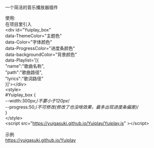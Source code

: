 一个简洁的音乐播放器插件

使用: <br>
在项目里引入<br>
&#60;div id="Yuiplay_box" <br>
    data-ThemeColor="主题色"<br>
    data-Color="字体颜色"<br>
    data-ProgressColor="进度条颜色"<br>
    data-backgroundColor="背景颜色"<br>
    data-Playlist='[{<br>
    "name":"歌曲名称",<br>
    "path":"歌曲路径",<br>
    "lyrics":"歌词路径"<br>
    }]'&#62;&#60;/div&#62;<br>
&#60;style&#62;<br>
#Yuiplay_box {<br>
    --width:300px;/*不要小于120px*/<br>
    --progress:50;/*不可修改(修改了也没啥效果，最多出现进度条偏差)*/<br>
}<br>
&#60;/style&#62;<br>
&#60;script src="https://yuigasuki.github.io/Yuiplay/Yuiplay.js" &#62;&#60;/script&#62;
<br>
<br>
示例<br>
https://yuigasuki.github.io/Yuiplay
